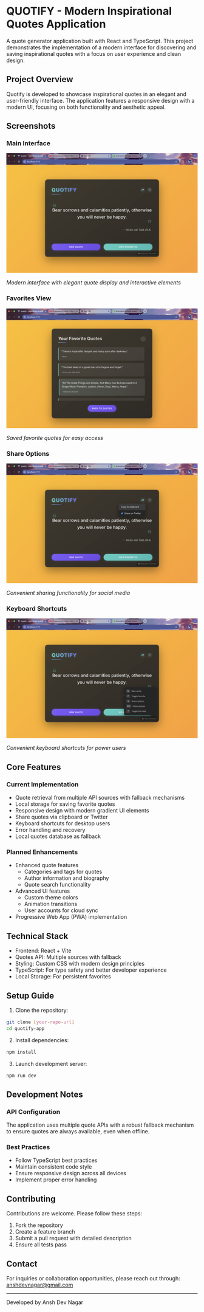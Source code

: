 # QUOTIFY - Modern Inspirational Quotes Application

A quote generator application built with React and TypeScript. This project demonstrates the implementation of a modern interface for discovering and saving inspirational quotes with a focus on user experience and clean design.

## Project Overview

Quotify is developed to showcase inspirational quotes in an elegant and user-friendly interface. The application features a responsive design with a modern UI, focusing on both functionality and aesthetic appeal.

## Screenshots

### Main Interface
![Main Interface](Screenshots/interface.png)

*Modern interface with elegant quote display and interactive elements*

### Favorites View
![Favorites View](Screenshots/view_favourite.png)

*Saved favorite quotes for easy access*

### Share Options
![Share Options](Screenshots/share.png)

*Convenient sharing functionality for social media*

### Keyboard Shortcuts
![Keyboard Shortcuts](Screenshots/keyboard_shortcut.png)

*Convenient keyboard shortcuts for power users*

## Core Features

### Current Implementation
* Quote retrieval from multiple API sources with fallback mechanisms
* Local storage for saving favorite quotes
* Responsive design with modern gradient UI elements
* Share quotes via clipboard or Twitter
* Keyboard shortcuts for desktop users
* Error handling and recovery
* Local quotes database as fallback

### Planned Enhancements
* Enhanced quote features
  - Categories and tags for quotes
  - Author information and biography
  - Quote search functionality
* Advanced UI features
  - Custom theme colors
  - Animation transitions
  - User accounts for cloud sync
* Progressive Web App (PWA) implementation

## Technical Stack

* Frontend: React + Vite
* Quotes API: Multiple sources with fallback
* Styling: Custom CSS with modern design principles
* TypeScript: For type safety and better developer experience
* Local Storage: For persistent favorites

## Setup Guide

1. Clone the repository:
```bash
git clone [your-repo-url]
cd quotify-app
```

2. Install dependencies:
```bash
npm install
```

3. Launch development server:
```bash
npm run dev
```

## Development Notes

### API Configuration
The application uses multiple quote APIs with a robust fallback mechanism to ensure quotes are always available, even when offline.

### Best Practices
* Follow TypeScript best practices
* Maintain consistent code style
* Ensure responsive design across all devices
* Implement proper error handling

## Contributing

Contributions are welcome. Please follow these steps:
1. Fork the repository
2. Create a feature branch
3. Submit a pull request with detailed description
4. Ensure all tests pass

## Contact

For inquiries or collaboration opportunities, please reach out through:
anshdevnagar@gmail.com

---
Developed by Ansh Dev Nagar
